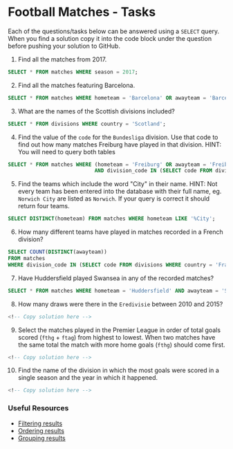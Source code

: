 # Football Matches - Tasks

Each of the questions/tasks below can be answered using a `SELECT` query. When you find a solution copy it into the code block under the question before pushing your solution to GitHub.

1) Find all the matches from 2017.

```sql
SELECT * FROM matches WHERE season = 2017;


```

2) Find all the matches featuring Barcelona.

```sql
SELECT * FROM matches WHERE hometeam = 'Barcelona' OR awayteam = 'Barcelona';


```

3) What are the names of the Scottish divisions included?

```sql
SELECT * FROM divisions WHERE country = 'Scotland';


```

4) Find the value of the `code` for the `Bundesliga` division. Use that code to find out how many matches Freiburg have played in that division. HINT: You will need to query both tables

```sql
SELECT * FROM matches WHERE (hometeam = 'Freiburg' OR awayteam = 'Freiburg')
                            AND division_code IN (SELECT code FROM divisions WHERE name = 'Bundesliga');

```

5)  Find the teams which include the word "City" in their name. HINT: Not every team has been entered into the database with their full name, eg. `Norwich City` are listed as `Norwich`. If your query is correct it should return four teams.

```sql
SELECT DISTINCT(hometeam) FROM matches WHERE hometeam LIKE '%City';


```

6) How many different teams have played in matches recorded in a French division?

```sql
SELECT COUNT(DISTINCT(awayteam))
FROM matches
WHERE division_code IN (SELECT code FROM divisions WHERE country = 'France');


```

7) Have Huddersfield played Swansea in any of the recorded matches?

```sql
SELECT * FROM matches WHERE hometeam = 'Huddersfield' AND awayteam = 'Swansea';


```

8) How many draws were there in the `Eredivisie` between 2010 and 2015?

```sql
<!-- Copy solution here -->


```

9) Select the matches played in the Premier League in order of total goals scored (`fthg` + `ftag`) from highest to lowest. When two matches have the same total the match with more home goals (`fthg`) should come first. 

```sql
<!-- Copy solution here -->


```

10) Find the name of the division in which the most goals were scored in a single season and the year in which it happened.

```sql
<!-- Copy solution here -->


```

### Useful Resources

- [Filtering results](https://www.w3schools.com/sql/sql_where.asp)
- [Ordering results](https://www.w3schools.com/sql/sql_orderby.asp)
- [Grouping results](https://www.w3schools.com/sql/sql_groupby.asp)